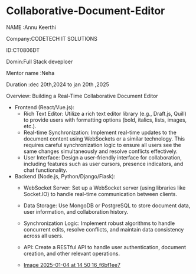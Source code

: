 
# Collaborative-Document-Editor

NAME :Annu Keerthi

Company:CODETECH IT SOLUTIONS

ID:CT0806DT

Domin:Full Stack deveploer

Mentor name :Neha

Duration :dec 20th,2024 to jan 20th ,2025

Overview: 
Building a Real-Time Collaborative Document Editor
 * Frontend (React/Vue.js):
   * Rich Text Editor: Utilize a rich text editor library (e.g., Draft.js, Quill) to provide users with formatting options (bold, italics, lists, images, etc.).
   * Real-time Synchronization: Implement real-time updates to the document content using WebSockets or a similar technology. This requires careful synchronization logic to ensure all users see the same changes simultaneously and resolve conflicts effectively.
   * User Interface: Design a user-friendly interface for collaboration, including features such as user cursors, presence indicators, and chat functionality.
 * Backend (Node.js, Python/Django/Flask):
   * WebSocket Server: Set up a WebSocket server (using libraries like Socket.IO) to handle real-time communication between clients.
   * Data Storage: Use MongoDB or PostgreSQL to store document data, user information, and collaboration history.
   * Synchronization Logic: Implement robust algorithms to handle concurrent edits, resolve conflicts, and maintain data consistency across all users.
   * API: Create a RESTful API to handle user authentication, document creation, and other relevant operations.
  
   * [Image 2025-01-04 at 14 50 16_f6bf1ee7](https://github.com/user-attachments/assets/b4614ddf-8867-4221-8827-4652f5e95f4b)

